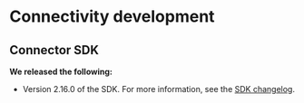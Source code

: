 # Connectivity development 

<head>
  <meta name="guidename" content="Release Notes"/>
  <meta name="context" content="GUID-f652408a-c989-46dc-9e6e-7db9cb0b2c3f"/>
</head>


## Connector SDK
**We released the following:**

- Version 2.16.0 of the SDK. For more information, see the [SDK changelog](https://developer.boomi.com/docs/Changelog/Changelog_connector_sdk).

